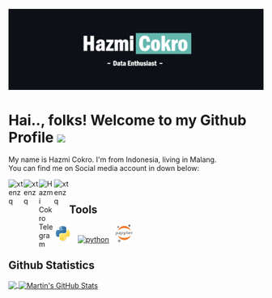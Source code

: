 [![Header](https://raw.githubusercontent.com/hazmicokro/hazmicokro/master/Profile.png "Header")](https://instagram.com/hazmicokro)

# Hai.., folks! Welcome to my Github Profile ![](https://komarev.com/ghpvc/?username=hazmicokro&label=PROFILE+VISITS)

My name is Hazmi Cokro. I'm from Indonesia, living in Malang. \
You can find me on Social media account in down below:

<a href="https://instagram.com/hazmicokro" target="blank"><img align="left" src="https://raw.githubusercontent.com/xtenzQ/xtenzQ/master/icons/instagram.svg" alt="xtenzq" width="30px" /></a>
<a href="https://linkedin.com/in/hazmicokro" target="blank"><img align="left" src="https://raw.githubusercontent.com/xtenzQ/xtenzQ/master/icons/linkedin.svg" alt="xtenzq" width="30px" /></a>
  <a href="https://t.me/hazmicokro">
  <img align="left" alt="Hazmi Cokro Telegram" width="30px" src="https://raw.githubusercontent.com/xtenzQ/xtenzQ/master/icons/telegram.svg" />
</a>
<a href="https://fb.com/hazmicokro" target="blank"><img align="left" src="https://raw.githubusercontent.com/xtenzQ/xtenzQ/master/icons/facebook.svg" alt="xtenzq" width="30px" /></a>
</br>

## Tools
<p align="left">
<a href="#" target="_blank"> <img src="https://raw.githubusercontent.com/devicons/devicon/master/icons/python/python-original.svg" alt="python" width="35" height="35"/></a> &nbsp;
<a href="#" target="_blank"> <img src="https://raw.githubusercontent.com/xtenzQ/xtenzQ/master/icons/tensorflow.svg" alt="python" width="35" height="35"/></a> &nbsp;
<a href="#" target="_blank"> <img src="https://raw.githubusercontent.com/devicons/devicon/master/icons/jupyter/jupyter-original-wordmark.svg" alt="jupyter" width="35" height="35"/></a> &nbsp;

## Github Statistics
<a href="https://github.com/hazmicokro/hazmicokro">
  <img align="center" src="https://github-readme-stats.vercel.app/api/top-langs/?username=hazmicokro&hide=java,html,tex&title_color=ffffff&text_color=c9cacc&icon_color=2bbc8a&bg_color=1d1f21&langs_count=3" />
</a>

<a href="https://github.com/hazmicokro/hazmicokro">
  <img align="center" src="https://github-readme-stats.vercel.app/api?username=hazmicokro&show_icons=true&line_height=27&count_private=true&title_color=ffffff&text_color=c9cacc&icon_color=2bbc8a&bg_color=1d1f21" alt="Martin's GitHub Stats" />
</a>

[1.2]: http://i.imgur.com/wWzX9uB.png 
[2.2]: http://i.imgur.com/9I6NRUm.png 
[3.2]: https://raw.githubusercontent.com/MartinHeinz/MartinHeinz/master/linkedin-3-16.png (LinkedIn icon without padding)

[1]: https://twitter.com/hazmi_cokro
[2]: https://github.com/hazmicokro
[3]: https://www.linkedin.com/in/hazmicokro/
